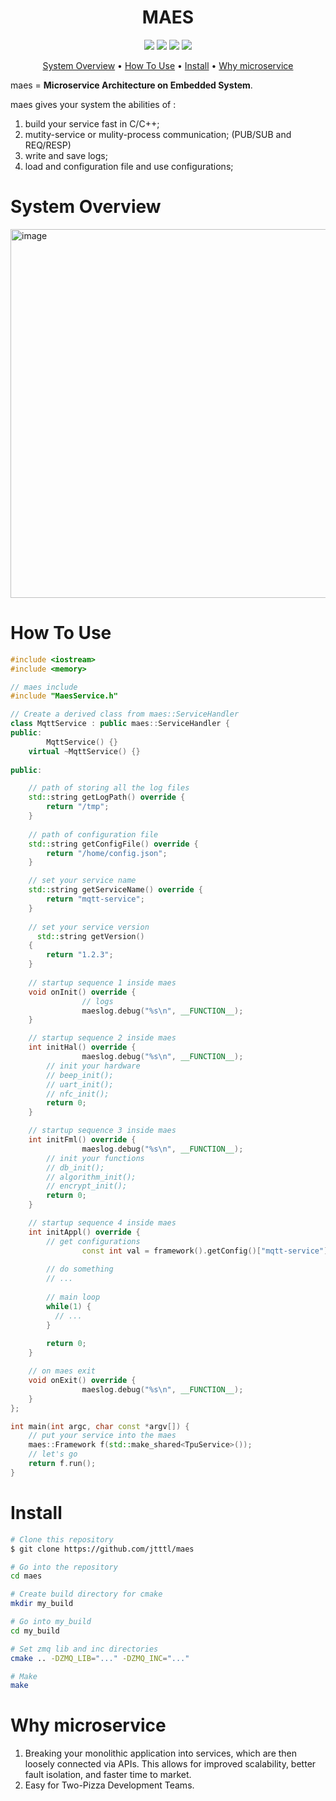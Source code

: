 <h1 align="center">
  <font>MAES</font>
</h1>

<p align="center">
  <a><img src="https://img.shields.io/badge/based on-c++-green.svg?maxAge=2592000&amp;style=flat"></a>
  <a><img src="https://img.shields.io/badge/based on-zmq-green.svg?maxAge=2592000&amp;style=flat"></a>
  <a><img src="https://img.shields.io/badge/based on-zlog-green.svg?maxAge=2592000&amp;style=flat"></a>
  <a><img src="https://img.shields.io/badge/based on-jsoncpp-green.svg?maxAge=2592000&amp;style=flat"></a>
</p>

<p align="center">
  <a href="#System Overview">System Overview</a> •
  <a href="#How To Use">How To Use</a> •
  <a href="#Install">Install</a>  •
  <a href="#Why microservice">Why microservice</a>
</p>


maes = **Microservice Architecture on Embedded System**.

maes gives your system the abilities of :

1. build your service fast in C/C++;
2. mutity-service or mulity-process communication; (PUB/SUB and REQ/RESP)
3. write and save logs;
4. load and configuration file and use configurations;



# System Overview
<img width="590" alt="image" src="https://github.com/jtttl/maes/assets/8311087/d562ad71-d0a9-4b2f-8f69-7215b66aedf9">



# How To Use

```cpp
#include <iostream>
#include <memory>

// maes include
#include "MaesService.h" 

// Create a derived class from maes::ServiceHandler
class MqttService : public maes::ServiceHandler {
public:
		MqttService() {}
  	virtual ~MqttService() {}
  
public:

  	// path of storing all the log files 
    std::string getLogPath() override {
        return "/tmp";
    }
  
  	// path of configuration file
    std::string getConfigFile() override {
        return "/home/config.json";
    }

  	// set your service name
    std::string getServiceName() override {
        return "mqtt-service";
    }
  
  	// set your service version
	  std::string getVersion()
    {
      	return "1.2.3";
    }
  
  	// startup sequence 1 inside maes
    void onInit() override {
				// logs
				maeslog.debug("%s\n", __FUNCTION__); 
    }

  	// startup sequence 2 inside maes
    int initHal() override {
				maeslog.debug("%s\n", __FUNCTION__); 
      	// init your hardware
      	// beep_init();
        // uart_init();
        // nfc_init();
        return 0;
    }

  	// startup sequence 3 inside maes
    int initFml() override {
				maeslog.debug("%s\n", __FUNCTION__); 
        // init your functions
      	// db_init();
      	// algorithm_init();
      	// encrypt_init();
        return 0;
    }

  	// startup sequence 4 inside maes
    int initAppl() override {
      	// get configurations
				const int val = framework().getConfig()["mqtt-service"]["val"].asInt();
     		
      	// do something
      	// ...
      	
      	// main loop
      	while(1) {
          // ...
        }
      
        return 0;
    }

  	// on maes exit
    void onExit() override {
				maeslog.debug("%s\n", __FUNCTION__); 
    }
};

int main(int argc, char const *argv[]) {
  	// put your service into the maes
    maes::Framework f(std::make_shared<TpuService>());
  	// let's go
    return f.run();
}
```



# Install

```bash
# Clone this repository
$ git clone https://github.com/jtttl/maes

# Go into the repository
cd maes

# Create build directory for cmake
mkdir my_build

# Go into my_build
cd my_build 

# Set zmq lib and inc directories
cmake .. -DZMQ_LIB="..." -DZMQ_INC="..."

# Make
make
```

# Why microservice

1. Breaking your monolithic application into services, which are then loosely connected via APIs. This allows for improved scalability, better fault isolation, and faster time to market.
2. Easy for Two-Pizza Development Teams.

